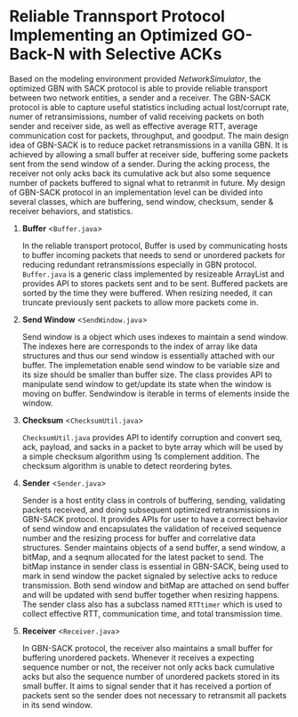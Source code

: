 # Reliable Trannsport Protocol Implementing an Optimized GO-Back-N with Selective ACKs
Based on the modeling environment provided _NetworkSimulator_, the optimized GBN with SACK protocol is able to provide reliable transport between two network entities, a sender and a receiver. The GBN-SACK protocol is able to capture useful statistics including actual lost/corrupt rate, numer of retransimissions, number of valid receiving packets on both sender and receiver side, as well as effective average RTT, average communication cost for packets, throughput, and goodput. The main design idea of GBN-SACK is to reduce packet retransmissions in a vanilla GBN. It is achieved by allowing a small buffer at receiver side, buffering some packets sent from the  send window of a sender. During the acking process, the receiver not only acks back its cumulative ack but also some sequence number of packets buffered to signal what to retranmit in future. My design of GBN-SACK protocol in an implementation level can be divided into several classes, which are buffering, send window, checksum, sender & receiver behaviors, and statistics.

1. **Buffer** <`Buffer.java`>

    In the reliable transport protocol, Buffer is used by communicating hosts to buffer incoming packets that needs to send or unordered packets for reducing redundant retransmissions especially in GBN protocol. `Buffer.java` is a generic class implemented by resizeable ArrayList and provides API to stores packets sent and to be sent. Buffered packets are sorted by the time they were buffered. When resizing needed, it can truncate previously sent packets to allow more packets come in.

2. **Send Window** <`SendWindow.java`>
    
    Send window is a object which uses indexes to maintain a send window. The indexes here are corresponds to the index of array like data structures and thus our send window is essentially  attached with our buffer. The implemetation enable send window to be variable size and its size should be smaller than buffer size. The class provides API to manipulate send window to get/update its state when the window is moving on buffer. Sendwindow is iterable in terms of elements inside the window.

3. **Checksum** <`ChecksumUtil.java`>

    `ChecksumUtil.java` provides API to identify corruption and convert seq, ack, payload, and sacks in a packet to byte array which will be used by a simple checksum algorithm using 1s complement addition. The checksum algorithm is unable to detect reordering bytes.

4. **Sender** <`Sender.java`>
    
    Sender is a host entity class in controls of buffering, sending, validating packets received, and doing subsequent optimized retransmissions in GBN-SACK protocol. It provides APIs for user to have a correct behavior of send window and encapsulates the validation of received sequence number and the resizing process for buffer and correlative data structures. Sender maintains objects of a send buffer, a send window, a bitMap, and a seqnum allocated for the latest packet to send. The bitMap instance in sender class is essential in GBN-SACK, being used to mark in send window the packet signaled by selective acks to reduce transmission. Both send window and bitMap are attached on send buffer and will be updated with send buffer together when resizing happens. The sender class also has a subclass named `RTTtimer` which is used to collect effective RTT, communication time, and total transmission time.


5. **Receiver** <`Receiver.java`>

    In GBN-SACK protocol, the receiver also maintains a small buffer for buffering unordered packets. Whenever it receives a expecting sequence number or not, the receiver not only acks back cumulative acks but also the sequence number of unordered packets stored in its small buffer. It aims to signal sender that it has received a portion of packets sent so the sender does not necessary to retransmit all packets in its send window.

    